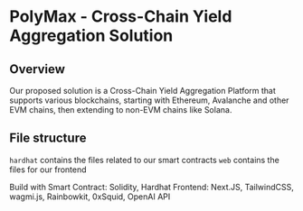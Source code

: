 # PolyMax - Cross-Chain Yield Aggregation Solution

## Overview

Our proposed solution is a Cross-Chain Yield Aggregation Platform that supports various blockchains, starting with Ethereum, Avalanche and other EVM chains, then extending to non-EVM chains like Solana. 

## File structure

`hardhat` contains the files related to our smart contracts
`web` contains the files for our frontend 

Build with
Smart Contract: Solidity, Hardhat
Frontend: Next.JS, TailwindCSS, wagmi.js, Rainbowkit, 0xSquid, OpenAI API
